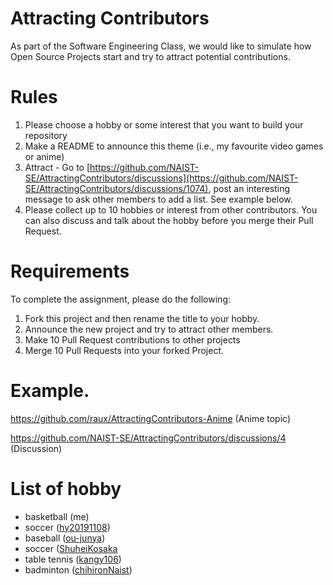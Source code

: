 # Attracting Contributors
As part of the Software Engineering Class, we would like to simulate how Open Source Projects start and try to attract potential contributions.

# Rules

1. Please choose a hobby or some interest that you want to build your repository
2. Make a README to announce this theme (i.e., my favourite video games or anime)
3. Attract - Go to [https://github.com/NAIST-SE/AttractingContributors/discussions](https://github.com/NAIST-SE/AttractingContributors/discussions/1074), post an interesting message to ask other members to add a list. See example below.
4. Please collect up to 10 hobbies or interest from other contributors. You can also discuss and talk about the hobby before you merge their Pull Request.

# Requirements
To complete the assignment, please do the following:
1. Fork this project and then rename the title to your hobby. 
2. Announce the new project and try to attract other members.
3. Make 10 Pull Request contributions to other projects
4. Merge 10 Pull Requests into your forked Project.

# Example. 
https://github.com/raux/AttractingContributors-Anime (Anime topic)

https://github.com/NAIST-SE/AttractingContributors/discussions/4 (Discussion)

# List of hobby
- basketball (me)
- soccer ([hy20191108](https://github.com/hy20191108/AttractingContributors-Reading))
- baseball ([ou-junya](https://github.com/ou-junya/FavoriteProgrammingLanguage))
- soccer ([ShuheiKosaka](https://github.com/ShuheiKosaka/Music)
- table tennis ([kangy106](https://github.com/kangy106/mahjong))
- badminton ([chihironNaist](https://github.com/chihironNaist/AttractingContributors-cat))

